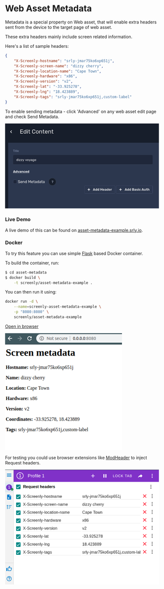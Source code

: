 # Web Asset Metadata

Metadata is a special property on Web asset, that will enable extra headers sent from the device to the target page of web asset.

These extra headers mainly include screen related information.

Here's a list of sample headers:

```json
{
    "X-Screenly-hostname": "srly-jmar75ko6xp651j",
    "X-Screenly-screen-name": "dizzy cherry",
    "X-Screenly-location-name": "Cape Town",
    "X-Screenly-hardware": "x86",
    "X-Screenly-version": "v2",
    "X-Screenly-lat": "-33.925278",
    "X-Screenly-lng": "18.423889",
    "X-Screenly-tags": "srly-jmar75ko6xp651j,custom-label"
}
```

To enable sending metadata - click 'Advanced' on any web asset edit page and check Send Metadata.

![Asset Metadata Checkbox](img/send_metadata_checkbox.png)

### Live Demo

A live demo of this can be found on [asset-metadata-example.srly.io](https://asset-metadata-example.srly.io/).

### Docker

To try this feature you can use simple [Flask](https://flask.palletsprojects.com/) based Docker container.

To build the container, run:

```bash
$ cd asset-metadata
$ docker build \
    -t screenly/asset-metadata-example .
```

You can then run it using:

```bash
docker run -d \
    --name=screenly-asset-metadata-example \
    -p "8080:8080" \
    screenly/asset-metadata-example
```

[Open in browser](http://0.0.0.0:8080)


![Web Page Screenshot](img/python_script_page.png)


For testing you could use browser extensions like [ModHeader](https://chrome.google.com/webstore/detail/modheader/idgpnmonknjnojddfkpgkljpfnnfcklj?hl=en) to inject Request headers.

![ModHeaders Browser Example](img/mod_header_example.png)

